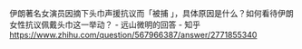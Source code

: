 伊朗著名女演员因摘下头巾声援抗议而「被捕 」，具体原因是什么？如何看待伊朗女性抗议佩戴头巾这一举动？ - 远山微明的回答 - 知乎
https://www.zhihu.com/question/567966387/answer/2771855340
